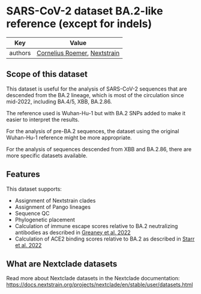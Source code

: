 # SARS-CoV-2 dataset BA.2-like reference (except for indels)

| Key     | Value                                                                          |
| ------- | ------------------------------------------------------------------------------ |
| authors | [Cornelius Roemer](https://neherlab.org), [Nextstrain](https://nextstrain.org) |

## Scope of this dataset

This dataset is useful for the analysis of SARS-CoV-2 sequences that are descended from the BA.2 lineage, which is most of the circulation since mid-2022, including BA.4/5, XBB, BA.2.86.

The reference used is Wuhan-Hu-1 but with BA.2 SNPs added to make it easier to interpret the results.

For the analysis of pre-BA.2 sequences, the dataset using the original Wuhan-Hu-1 reference might be more appropriate.

For the analysis of sequences descended from XBB and BA.2.86, there are more specific datasets available.

## Features

This dataset supports:

- Assignment of Nextstrain clades
- Assignment of Pango lineages
- Sequence QC
- Phylogenetic placement
- Calculation of immune escape scores relative to BA.2 neutralizing antibodies as described in [Greaney et al. 2022](https://doi.org/10.1093/ve/veac021)
- Calculation of ACE2 binding scores relative to BA.2 as described in [Starr et al. 2022](https://doi.org/10.1371/journal.ppat.1010951)

## What are Nextclade datasets

Read more about Nextclade datasets in the Nextclade documentation: https://docs.nextstrain.org/projects/nextclade/en/stable/user/datasets.html
